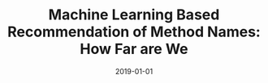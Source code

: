 ---
title: "Machine Learning Based Recommendation of Method Names: How Far are We"
collection: publications
permalink: /publication/2019-01-01-Machine-Learning-Based-Recommendation-of-Method-Names-How-Far-are-We
date: 2019-01-01
venue: 'In the proceedings of 34th IEEE/ACM International Conference on Automated Software Engineering, ASE 2019, San Diego, CA, USA, November 11-15, 2019'
paperurl: 'https://doi.org/10.1109/ASE.2019.00062'
citation: ' Lin Jiang,  Hui Liu,  He Jiang&quot;Machine Learning Based Recommendation of Method Names: How Far are We.&quot; In the proceedings of 34th IEEE/ACM International Conference on Automated Software Engineering, ASE 2019, San Diego, CA, USA, November 11-15, 2019, 2019.'
---
